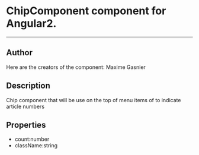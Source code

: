 # ChipComponent component for Angular2. 
*** 
## Author 
 Here are the creators of the component: Maxime Gasnier
## Description 
 Chip component that will be use on the top of menu items of to indicate article numbers
## Properties 
- count:number
- className:string

